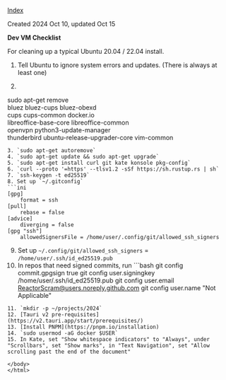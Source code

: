 <html>
<head>
  <link rel="stylesheet" href="../style.css">
  <title>Dev VM Checklist</title>
</head>
<body>

[Index](../index.html)

Created 2024 Oct 10, updated Oct 15

**Dev VM Checklist**

For cleaning up a typical Ubuntu 20.04 / 22.04 install.

1. Tell Ubuntu to ignore system errors and updates. (There is always at 
least one)
2. ```bash
sudo apt-get remove \
    bluez bluez-cups bluez-obexd \
    cups cups-common docker.io \
    libreoffice-base-core libreoffice-common \
    openvpn python3-update-manager \
    thunderbird ubuntu-release-upgrader-core vim-common
```
3. `sudo apt-get autoremove`
4. `sudo apt-get update && sudo apt-get upgrade`
5. `sudo apt-get install curl git kate konsole pkg-config`
6. `curl --proto '=https' --tlsv1.2 -sSf https://sh.rustup.rs | sh`
7. `ssh-keygen -t ed25519`
8. Set up `~/.gitconfig`
```ini
[gpg]
    format = ssh
[pull]
    rebase = false
[advice]
    diverging = false
[gpg "ssh"]
    allowedSignersFile = /home/user/.config/git/allowed_ssh_signers
```
9. Set up `~/.config/git/allowed_ssh_signers` = 
`/home/user/.ssh/id_ed25519.pub`
10. In repos that need signed commits, run ```bash
git config commit.gpgsign true
git config user.signingkey /home/user/.ssh/id_ed25519.pub
git config user.email ReactorScram@users.noreply.github.com
git config user.name "Not Applicable"
```
11. `mkdir -p ~/projects/2024`
12. [Tauri v2 pre-requisites](https://v2.tauri.app/start/prerequisites/)
13. [Install PNPM](https://pnpm.io/installation)
14. `sudo usermod -aG docker $USER`
15. In Kate, set "Show whitespace indicators" to "Always", under 
"Scrollbars", set "Show marks", in "Text Navigation", set "Allow scrolling past the end of the document"

</body>
</html>

